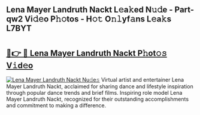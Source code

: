 ## Lena Mayer Landruth Nackt L𝚎a𝚔ed N𝚞𝚍e - Part-qw2 Vi𝚍𝚎o P𝚑𝚘tos - H𝚘𝚝 O𝚗𝚕yf𝚊ns L𝚎a𝚔s L7BYT

# <h2><a href="http://kf3a07.oniu.top/?m=Lena+Mayer+Landruth+Nackt">🔗👉 🔴 Lena Mayer Landruth Nackt P𝚑ot𝚘𝚜 V𝚒d𝚎o</a></h2>

[![Lena Mayer Landruth Nackt Nu𝚍e𝚜](https://i.imgur.com/0qMVB7G.gif)](http://kf3a07.oniu.top/?m=Lena+Mayer+Landruth+Nackt)
Virtual artist and entertainer Lena Mayer Landruth Nackt, acclaimed for sharing dance and lifestyle inspiration through popular dance trends and brief films. Inspiring role model Lena Mayer Landruth Nackt, recognized for their outstanding accomplishments and commitment to making a difference.  
